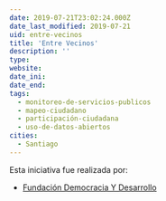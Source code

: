 ```yaml
---
date: 2019-07-21T23:02:24.000Z
date_last_modified: 2019-07-21
uid: entre-vecinos
title: 'Entre Vecinos'
description: ''
type: 
website: 
date_ini: 
date_end: 
tags:
  - monitoreo-de-servicios-publicos
  - mapeo-ciudadano
  - participación-ciudadana
  - uso-de-datos-abiertos
cities: 
  - Santiago
---
```


Esta iniciativa fue realizada por:

- [Fundación Democracia Y Desarrollo](/organizaciones/fundacion-democracia-y-desarrollo)
